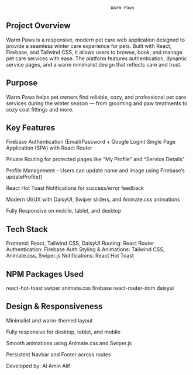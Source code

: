                                             Warm Paws



## Project Overview

Warm Paws is a responsive, modern pet care web application designed to provide a seamless winter care experience for pets. Built with React, Firebase, and Tailwind CSS, it allows users to browse, book, and manage pet care services with ease.
The platform features authentication, dynamic service pages, and a warm minimalist design that reflects care and trust.



## Purpose

Warm Paws helps pet owners find reliable, cozy, and professional pet care services during the winter season — from grooming and paw treatments to cozy coat fittings and more.

## Key Features

 Firebase Authentication (Email/Password + Google Login)
 Single Page Application (SPA) with React Router

 Private Routing for protected pages like “My Profile” and “Service Details”

 Profile Management – Users can update name and image using Firebase’s updateProfile()

 React Hot Toast Notifications for success/error feedback

 Modern UI/UX with DaisyUI, Swiper sliders, and Animate.css animations

 Fully Responsive on mobile, tablet, and desktop

 ## Tech Stack

Frontend: React, Tailwind CSS, DaisyUI
Routing: React Router
Authentication: Firebase Auth
Styling & Animations: Tailwind CSS, Animate.css, Swiper.js
Notifications: React Hot Toast

## NPM Packages Used
react-hot-toast
swiper
animate.css
firebase
react-router-dom
daisyui


## Design & Responsiveness

Minimalist and warm-themed layout

Fully responsive for desktop, tablet, and mobile

Smooth animations using Animate.css and Swiper.js

Persistent Navbar and Footer across routes





Developed by: Al Amin Alif
